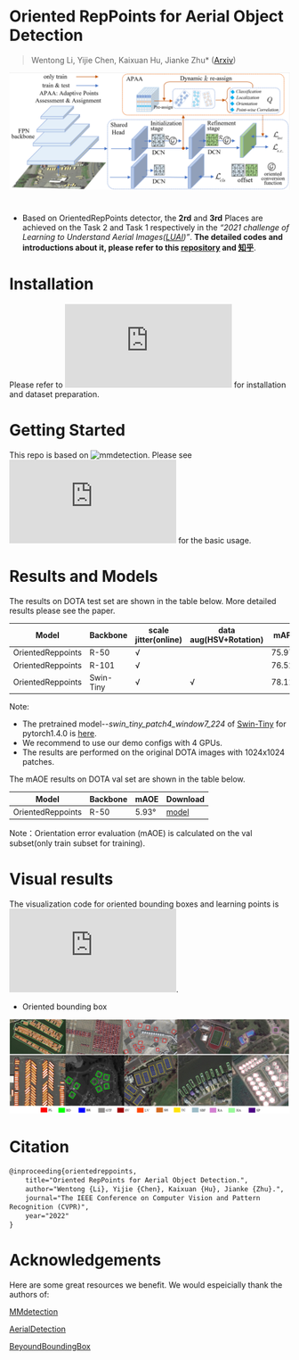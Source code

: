 # Oriented RepPoints for Aerial Object Detection
> Wentong Li, Yijie Chen, Kaixuan Hu, Jianke Zhu* ([Arxiv](https://arxiv.org/pdf/2105.11111v4.pdf))

<img src="https://github.com/LiWentomng/OrientedRepPoints/blob/main/docs/overallnetwork.png" width="800px">

# 
* Based on OrientedRepPoints detector, the **2rd**  and **3rd** Places are achieved on the Task 2 and Task 1 respectively in the *“2021 challenge of Learning to Understand Aerial Images([LUAI](https://captain-whu.github.io/LUAI2021/tasks.html))”*. **The detailed codes and introductions about it, please refer to this [repository](https://github.com/hukaixuan19970627/OrientedRepPoints_DOTA) and [知乎](https://zhuanlan.zhihu.com/p/422764914)**.


# Installation
Please refer to ![install.md](https://github.com/LiWentomng/OrientedRepPoints/blob/main/docs/install.md) for installation and dataset preparation.


# Getting Started 
This repo is based on ![mmdetection](https://github.com/open-mmlab/mmdetection). Please see ![getting_started.md](https://github.com/LiWentomng/OrientedRepPoints/blob/main/docs/getting_started.md) for the basic usage.

# Results and Models
The results on DOTA test set are shown in the table below. More detailed results please see the paper.

  Model| Backbone  |scale jitter(online)|data aug(HSV+Rotation)| mAP | model| log
 ----  | ----- | ------  | ------ |------| ------ | ------  
 OrientedReppoints| R-50| √|  |75.97 |[model](https://drive.google.com/file/d/13c56u9IFRRdHH-YNmQfqb1y11f7xPfCR/view?usp=sharing) | [log](https://drive.google.com/file/d/1_lrj3gV27iM0v95AnSCRHUZDZWkdJFS_/view?usp=sharing)
 OrientedReppoints| R-101|√ | |76.52 |[model](https://drive.google.com/file/d/1otXS3w0LVopsBKxyYbyQhF6mFDtTIJFX/view?usp=sharing) | [log]()
 OrientedReppoints| Swin-Tiny| √  | √  | 78.11|[model](https://drive.google.com/file/d/1B03dBSXU9GFGRM8XiyQo2aw6yGnCgB8r/view?usp=sharing) | [log](https://drive.google.com/file/d/1lt5UkBPVM7am6asySRWohXSRK_tGwxV8/view?usp=sharing)

Note: 
* The pretrained model--*swin_tiny_patch4_window7_224* of [Swin-Tiny](https://github.com/microsoft/Swin-Transformer) for pytorch1.4.0 is [here](https://drive.google.com/file/d/1ad4lxks68vngs_pCaqs9w_L-fGvtR7nQ/view?usp=sharing).
* We recommend to use our demo configs with 4 GPUs.
* The results are performed on the original DOTA images with 1024x1024 patches.


The mAOE results on DOTA val set are shown in the table below.

  Model| Backbone | mAOE | Download
 ----  | ----- | ------  | ------
 OrientedReppoints| R-50| 5.93° |[model](https://drive.google.com/file/d/1lGHehF57ObkAt0i9FITkp5yS6ULBZQjx/view?usp=sharing)

 Note：Orientation error evaluation (mAOE) is calculated on the val subset(only train subset for training).

# Visual results
The visualization code for oriented bounding boxes and learning points is ![here](https://github.com/LiWentomng/OrientedRepPoints/blob/main/tools/parse_pkl/show_learning_points_and_boxes.py).

* Oriented bounding box

<img src="https://github.com/LiWentomng/OrientedRepPoints/blob/main/docs/visualization.png" width="800px">


# Citation
```shell
@inproceeding{orientedreppoints,
	title="Oriented RepPoints for Aerial Object Detection.",
	author="Wentong {Li}, Yijie {Chen}, Kaixuan {Hu}, Jianke {Zhu}.",
	journal="The IEEE Conference on Computer Vision and Pattern Recognition (CVPR)",
	year="2022"
}
```


#  Acknowledgements
Here are some great resources we benefit. We would espeicially thank the authors of:

[MMdetection](https://github.com/open-mmlab/mmdetection)

[AerialDetection](https://github.com/dingjiansw101/AerialDetection)

[BeyoundBoundingBox](https://github.com/sdl-guozonghao/beyondboundingbox)




